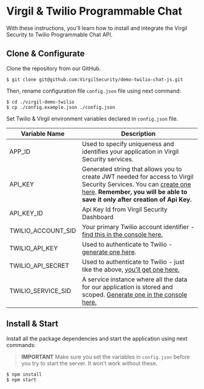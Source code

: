 # Virgil & Twilio Programmable Chat

With these instructions, you'll learn how to install and integrate the Virgil Security to Twilio Programmable Chat API.

## Clone & Configurate

Clone the repository from our GitHub.

```
$ git clone git@github.com:VirgilSecurity/demo-twilio-chat-js.git
```

Then, rename configuration file ```config.json``` file using next command:

```
$ cd ./virgil-demo-twilio
$ cp ./config.example.json ./config.json
```

Set Twilio & Virgil environment variables declared in `config.json` file.

| Variable Name                     | Description                    |
|-----------------------------------|--------------------------------|
| APP_ID                   | Used to specify uniqueness and identifies your application in Virgil Security services. |
| API_KEY                  | Generated string that allows you to create JWT needed for access to Virgil Security Services. You can [create one here](https://dashboard.virgilsecurity.com/api-keys). **Remember, you will be able to save it only after creation of Api Key.** |
| API_KEY_ID               | Api Key Id from Virgil Security Dashboard |
| TWILIO_ACCOUNT_SID                | Your primary Twilio account identifier - [find this in the console here.](https://www.twilio.com/console)        |
| TWILIO_API_KEY                    | Used to authenticate to Twilio - [generate one here](https://www.twilio.com/console/chat/runtime/api-keys). |
| TWILIO_API_SECRET                 | Used to authenticate to Twilio - just like the above, [you'll get one here.](https://www.twilio.com/console/chat/runtime/api-keys) |
| TWILIO_SERVICE_SID            | A service instance where all the data for our application is stored and scoped. [Generate one in the console here.](https://www.twilio.com/console/chat/dashboard) |

## Install & Start

Install all the package dependencies and start the application using next commands:

> **IMPORTANT** Make sure you set the variables in `config.json` before you try to start the server. It won't work without these.

```
$ npm install
$ npm start
```
